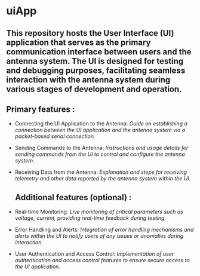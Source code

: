 # uiApp


This repository hosts the User Interface (UI) application that serves as the primary communication interface between users and the antenna system. The UI is designed for testing and debugging purposes, facilitating seamless interaction with the antenna system during various stages of development and operation.
---

## Primary features :

- Connecting the UI Application to the Antenna:
*Guide on establishing a connection between the UI application and the antenna system via a packet-based serial connection.*
- Sending Commands to the Antenna:
*Instructions and usage details for sending commands from the UI to control and configure the antenna system.*
- Receiving Data from the Antenna:
*Explanation and steps for receiving telemetry and other data reported by the antenna system within the UI.*

  ## Additional features (optional) :
- Real-time Monitoring:
*Live monitoring of critical parameters such as voltage, current,  providing real-time feedback during testing.*
- Error Handling and Alerts:
*Integration of error handling mechanisms and alerts within the UI to notify users of any issues or anomalies during interaction.*
- User Authentication and Access Control:
*Implementation of user authentication and access control features to ensure secure access to the UI application.*
